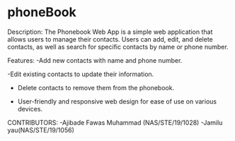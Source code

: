 # phoneBook

Description:
The Phonebook Web App is a simple web application that allows users to manage their contacts. 
Users can add, edit, and delete contacts, as well as search for specific contacts by name or
phone number.


Features:
-Add new contacts with name and phone number.

-Edit existing contacts to update their information.

- Delete contacts to remove them from the phonebook.
  
- User-friendly and responsive web design for ease of use on various devices.



CONTRIBUTORS:
-Ajibade Fawas Muhammad (NAS/STE/19/1028)
-Jamilu yau(NAS/STE/19/1056)
